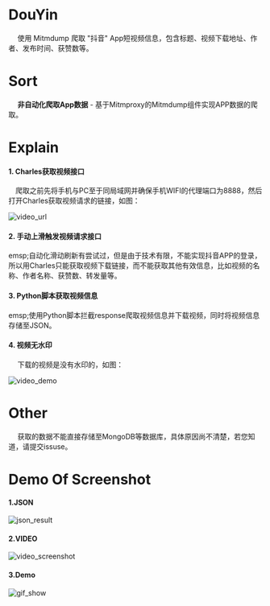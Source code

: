 # DouYin
&emsp; 使用 Mitmdump 爬取 "抖音" App短视频信息，包含标题、视频下载地址、作者、发布时间、获赞数等。

# Sort
&emsp; **非自动化爬取App数据** - 基于Mitmproxy的Mitmdump组件实现APP数据的爬取。

# Explain
#### 1. Charles获取视频接口
&emsp;爬取之前先将手机与PC至于同局域网并确保手机WIFI的代理端口为8888，然后打开Charles获取视频请求的链接，如图：

![video_url](https://github.com/Northxw/Python3_WebSpider/blob/master/10-DouYin/plates/charles.png)

#### 2. 手动上滑触发视频请求接口
emsp;自动化滑动刷新有尝试过，但是由于技术有限，不能实现抖音APP的登录，所以用Charles只能获取视频下载链接，而不能获取其他有效信息，比如视频的名称、作者名称、获赞数、转发量等。

#### 3. Python脚本获取视频信息
emsp;使用Python脚本拦截response爬取视频信息并下载视频，同时将视频信息存储至JSON。

#### 4. 视频无水印
&emsp; 下载的视频是没有水印的，如图：

![video_demo](https://github.com/Northxw/Python3_WebSpider/blob/master/10-DouYin/plates/video_demo.gif)

# Other
&emsp; 获取的数据不能直接存储至MongoDB等数据库，具体原因尚不清楚，若您知道，请提交issuse。

# Demo Of Screenshot
#### 1.JSON
![json_result](https://github.com/Northxw/Python3_WebSpider/blob/master/10-DouYin/plates/video_info_json.png)

#### 2.VIDEO
![video_screenshot](https://github.com/Northxw/Python3_WebSpider/blob/master/10-DouYin/plates/video_screentshot.png)

#### 3.Demo
![gif_show](https://github.com/Northxw/Python3_WebSpider/blob/master/10-DouYin/plates/demo.gif)
